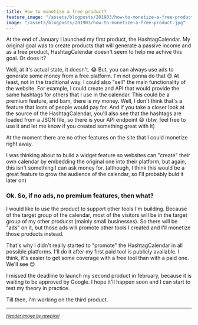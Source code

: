 ```yaml
---
title: How to monetize a free product?
feature_image: "/assets/blogposts/201903/how-to-monetize-a-free-product.jpg"
image: "/assets/blogposts/201903/how-to-monetize-a-free-product.jpg"
---
```


At the end of January I launched my first product, the HashtagCalendar. My original goal was to create products that will generate a passive income and as a free product, HashtagCalendar doesn't seem to help me achive this goal. Or does it?

<!-- more -->

Well, at it's actual state, it doesn't. 😂
But, you can always use ads to generate some money from a free platform. I'm not gonna do that 😊 At least, not in the traditional way.
I could also "sell" the main functionality of the website. For example, I could create and API that would provide the same hashtags for others that I use in the calendar. This could be a premium feature, and bam, there is my money.
Well, I don't think that's a feature that loots of people would pay for. And if you take a closer look at the source of the HashtagCalendar, you'll also see that the hashtags are loaded from a JSON file, so there is your API endpoint 😄 (btw, feel free to use it and let me know if you created something great with it)

At the moment there are no other features on the site that I could monetize right away.

I was thinking about to build a widget feature so websites can "create" their own calendar by embedding the original one into their platform, but again, this isn't something I can ask money for. (although, I think this would be a great feature to grow the audience of the calendar, so I'll probably buld it later on)

### Ok. So, if no ads, no premium features, then what?

I would like to use the product to support other tools I'm building. Because of the target group of the calendar, most of the visitors will be in the target group of my other producst (mainly small businesses). So there will be "ads" on it, but those ads will promote other tools I created and I'll monetize those products instead.

That's why I didn't really started to "promote" the HashtagCalendar in all possible platforms. I'll do it after my first paid tool is publicly available. I think, it's easier to get some coverage with a free tool than with a paid one. We'll see 😊

I missed the deadline to launch my second product in february, because it is waiting to be approved by Google. I hope it'll happen soon and I can start to test my theory in practice.

Till then, I'm working on the third product.

---

<small>_[Header image by rawpixel](https://unsplash.com/photos/yw7mV9JeND4)_</small>
